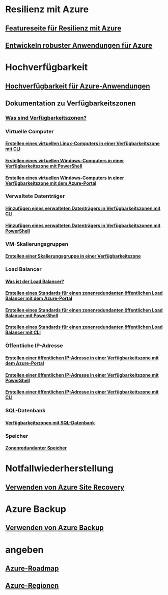 
# Resilienz mit Azure
## [Featureseite für Resilienz mit Azure](http://azure.microsoft.com/features/resiliency)
## [Entwickeln robuster Anwendungen für Azure](https://docs.microsoft.com/azure/architecture/resiliency/)

# Hochverfügbarkeit

## [Hochverfügbarkeit für Azure-Anwendungen](https://docs.microsoft.com/azure/architecture/resiliency/high-availability-azure-applications)

## Dokumentation zu Verfügbarkeitszonen
### [Was sind Verfügbarkeitszonen?](az-overview.md)

### Virtuelle Computer
#### [Erstellen eines virtuellen Linux-Computers in einer Verfügbarkeitszone mit CLI](../virtual-machines/linux/create-cli-availability-zone.md)
#### [Erstellen eines virtuellen Windows-Computers in einer Verfügbarkeitszone mit PowerShell](../virtual-machines/windows/create-powershell-availability-zone.md)
#### [Erstellen eines virtuellen Windows-Computers in einer Verfügbarkeitszone mit dem Azure-Portal](../virtual-machines/windows/create-portal-availability-zone.md)

### Verwaltete Datenträger
#### [Hinzufügen eines verwalteten Datenträgers in Verfügbarkeitszonen mit CLI](../virtual-machines/linux/add-disk.md#use-managed-disks)
#### [Hinzufügen eines verwalteten Datenträgers in Verfügbarkeitszonen mit PowerShell](../virtual-machines/windows/attach-disk-ps.md#add-an-empty-data-disk-to-a-virtual-machine)

### VM-Skalierungsgruppen
#### [Erstellen einer Skalierungsgruppe in einer Verfügbarkeitszone](../virtual-machine-scale-sets/virtual-machine-scale-sets-use-availability-zones.md)

### Load Balancer
#### [Was ist der Load Balancer?](../load-balancer/load-balancer-standard-overview.md)
#### [Erstellen eines Standards für einen zonenredundanten öffentlichen Load Balancer mit dem Azure-Portal](../load-balancer/load-balancer-get-started-internet-az-portal.md)
#### [Erstellen eines Standards für einen zonenredundanten öffentlichen Load Balancer mit PowerShell](../load-balancer/load-balancer-get-started-internet-az-powershell.md)
#### [Erstellen eines Standards für einen zonenredundanten öffentlichen Load Balancer mit CLI](../load-balancer/load-balancer-get-started-internet-az-cli.md)

### Öffentliche IP-Adresse
#### [Erstellen einer öffentlichen IP-Adresse in einer Verfügbarkeitszone mit dem Azure-Portal](../virtual-network/create-public-ip-availability-zone-portal.md)
#### [Erstellen einer öffentlichen IP-Adresse in einer Verfügbarkeitszone mit PowerShell](../virtual-network/create-public-ip-availability-zone-powershell.md)
#### [Erstellen einer öffentlichen IP-Adresse in einer Verfügbarkeitszone mit CLI](../virtual-network/create-public-ip-availability-zone-cli.md)

### SQL-Datenbank
#### [Verfügbarkeitszonen mit SQL-Datenbank](../sql-database/sql-database-high-availability.md#availability-zones)

### Speicher
#### [Zonenredundanter Speicher](../storage/common/storage-redundancy.md#zone-redundant-storage)

# Notfallwiederherstellung
## [Verwenden von Azure Site Recovery](https://docs.microsoft.com/azure/site-recovery/)

# Azure Backup
## [Verwenden von Azure Backup](https://docs.microsoft.com/azure/backup/)

# angeben
## [Azure-Roadmap](https://azure.microsoft.com/roadmap/)
## [Azure-Regionen](https://azure.microsoft.com/regions/)
